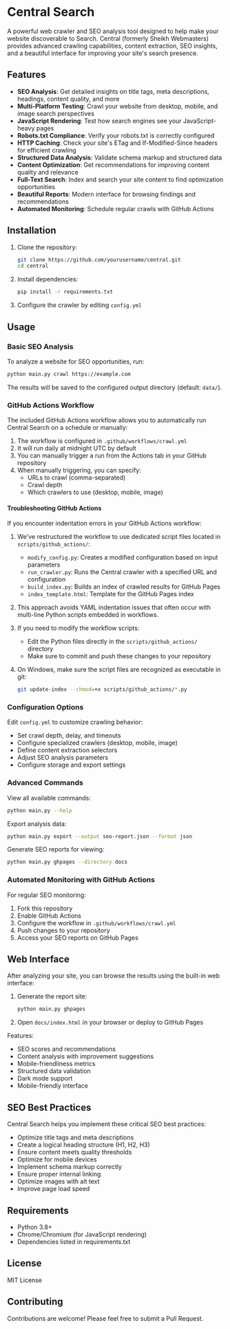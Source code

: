 # Central Search

A powerful web crawler and SEO analysis tool designed to help make your website discoverable to Search. Central (formerly Sheikh Webmasters) provides advanced crawling capabilities, content extraction, SEO insights, and a beautiful interface for improving your site's search presence.

## Features

- **SEO Analysis**: Get detailed insights on title tags, meta descriptions, headings, content quality, and more
- **Multi-Platform Testing**: Crawl your website from desktop, mobile, and image search perspectives
- **JavaScript Rendering**: Test how search engines see your JavaScript-heavy pages
- **Robots.txt Compliance**: Verify your robots.txt is correctly configured
- **HTTP Caching**: Check your site's ETag and If-Modified-Since headers for efficient crawling
- **Structured Data Analysis**: Validate schema markup and structured data
- **Content Optimization**: Get recommendations for improving content quality and relevance
- **Full-Text Search**: Index and search your site content to find optimization opportunities
- **Beautiful Reports**: Modern interface for browsing findings and recommendations
- **Automated Monitoring**: Schedule regular crawls with GitHub Actions

## Installation

1. Clone the repository:
   ```bash
   git clone https://github.com/yourusername/central.git
   cd central
   ```

2. Install dependencies:
   ```bash
   pip install -r requirements.txt
   ```

3. Configure the crawler by editing `config.yml`

## Usage

### Basic SEO Analysis

To analyze a website for SEO opportunities, run:

```bash
python main.py crawl https://example.com
```

The results will be saved to the configured output directory (default: `data/`).

### GitHub Actions Workflow

The included GitHub Actions workflow allows you to automatically run Central Search on a schedule or manually:

1. The workflow is configured in `.github/workflows/crawl.yml`
2. It will run daily at midnight UTC by default
3. You can manually trigger a run from the Actions tab in your GitHub repository
4. When manually triggering, you can specify:
   - URLs to crawl (comma-separated)
   - Crawl depth
   - Which crawlers to use (desktop, mobile, image)

#### Troubleshooting GitHub Actions

If you encounter indentation errors in your GitHub Actions workflow:

1. We've restructured the workflow to use dedicated script files located in `scripts/github_actions/`:
   - `modify_config.py`: Creates a modified configuration based on input parameters
   - `run_crawler.py`: Runs the Central crawler with a specified URL and configuration
   - `build_index.py`: Builds an index of crawled results for GitHub Pages
   - `index_template.html`: Template for the GitHub Pages index

2. This approach avoids YAML indentation issues that often occur with multi-line Python scripts embedded in workflows.

3. If you need to modify the workflow scripts:
   - Edit the Python files directly in the `scripts/github_actions/` directory
   - Make sure to commit and push these changes to your repository

4. On Windows, make sure the script files are recognized as executable in git:
   ```bash
   git update-index --chmod=+x scripts/github_actions/*.py
   ```

### Configuration Options

Edit `config.yml` to customize crawling behavior:

- Set crawl depth, delay, and timeouts
- Configure specialized crawlers (desktop, mobile, image)
- Define content extraction selectors
- Adjust SEO analysis parameters
- Configure storage and export settings

### Advanced Commands

View all available commands:

```bash
python main.py --help
```

Export analysis data:

```bash
python main.py export --output seo-report.json --format json
```

Generate SEO reports for viewing:

```bash
python main.py ghpages --directory docs
```

### Automated Monitoring with GitHub Actions

For regular SEO monitoring:

1. Fork this repository
2. Enable GitHub Actions
3. Configure the workflow in `.github/workflows/crawl.yml`
4. Push changes to your repository
5. Access your SEO reports on GitHub Pages

## Web Interface

After analyzing your site, you can browse the results using the built-in web interface:

1. Generate the report site:
   ```bash
   python main.py ghpages
   ```

2. Open `docs/index.html` in your browser or deploy to GitHub Pages

Features:
- SEO scores and recommendations
- Content analysis with improvement suggestions
- Mobile-friendliness metrics
- Structured data validation
- Dark mode support
- Mobile-friendly interface

## SEO Best Practices

Central Search helps you implement these critical SEO best practices:

- Optimize title tags and meta descriptions
- Create a logical heading structure (H1, H2, H3)
- Ensure content meets quality thresholds
- Optimize for mobile devices
- Implement schema markup correctly
- Ensure proper internal linking
- Optimize images with alt text
- Improve page load speed

## Requirements

- Python 3.8+
- Chrome/Chromium (for JavaScript rendering)
- Dependencies listed in requirements.txt

## License

MIT License

## Contributing

Contributions are welcome! Please feel free to submit a Pull Request. 
